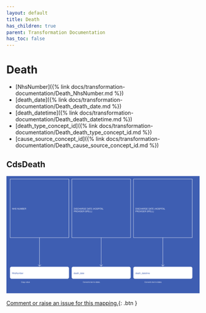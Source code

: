 ```yaml
---
layout: default
title: Death
has_children: true
parent: Transformation Documentation
has_toc: false
---
```


# Death
* [NhsNumber]({% link docs/transformation-documentation/Death_NhsNumber.md %})
* [death_date]({% link docs/transformation-documentation/Death_death_date.md %})
* [death_datetime]({% link docs/transformation-documentation/Death_death_datetime.md %})
* [death_type_concept_id]({% link docs/transformation-documentation/Death_death_type_concept_id.md %})
* [cause_source_concept_id]({% link docs/transformation-documentation/Death_cause_source_concept_id.md %})

## CdsDeath
![](CdsDeath.svg)

[Comment or raise an issue for this mapping.](https://github.com/answerdigital/oxford-omop-data-mapper/issues/new?title=CdsDeath%20mapping){: .btn }
